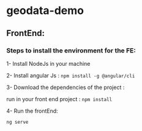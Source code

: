 # geodata-demo
## FrontEnd:
### Steps to install the environment for the FE:
 
 1- Install NodeJs in your machine 
 
 2- Install angular Js : 
`npm install -g @angular/cli`

3- Download the dependencies of the project : 

run in your front end project : `npm install`

4- Run the frontEnd:

`ng serve`